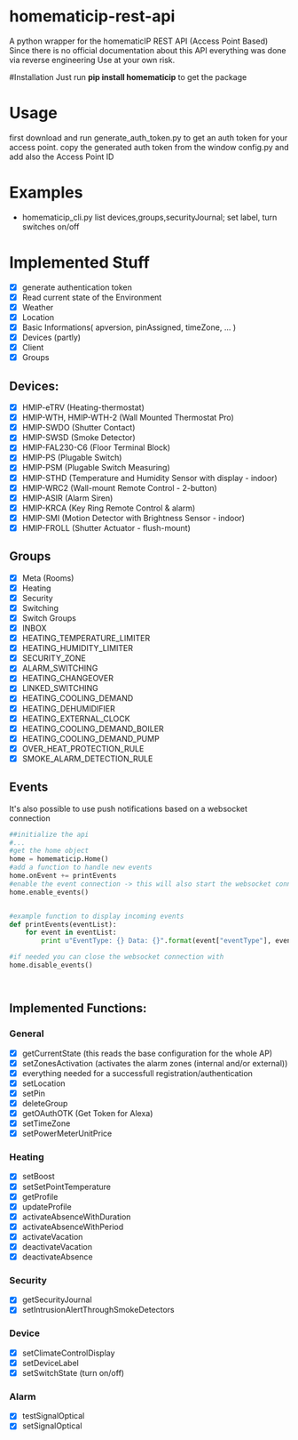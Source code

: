 # homematicip-rest-api #
A python wrapper for the homematicIP REST API (Access Point Based)
Since there is no official documentation about this API everything was done via reverse engineering
Use at your own risk.

#Installation
Just run **pip install homematicip** to get the package

# Usage #
first download and run generate_auth_token.py to get an auth token for your access point.
copy the generated auth token from the window config.py and add also the Access Point ID

# Examples #
* homematicip_cli.py list devices,groups,securityJournal; set label, turn switches on/off

# Implemented Stuff #
- [X] generate authentication token
- [X] Read current state of the Environment
- [X] Weather
- [X] Location
- [X] Basic Informations( apversion, pinAssigned, timeZone, ... )
- [X] Devices (partly)
- [X] Client
- [X] Groups

## Devices: ##
- [X] HMIP-eTRV (Heating-thermostat)
- [X] HMIP-WTH, HMIP-WTH-2 (Wall Mounted Thermostat Pro)
- [X] HMIP-SWDO (Shutter Contact)
- [X] HMIP-SWSD (Smoke Detector)
- [X] HMIP-FAL230-C6 (Floor Terminal Block)
- [X] HMIP-PS (Plugable Switch)
- [X] HMIP-PSM (Plugable Switch Measuring)
- [X] HMIP-STHD (Temperature and Humidity Sensor with display - indoor)
- [X] HMIP-WRC2 (Wall-mount Remote Control - 2-button)
- [X] HMIP-ASIR (Alarm Siren)
- [X] HMIP-KRCA (Key Ring Remote Control & alarm)
- [X] HMIP-SMI (Motion Detector with Brightness Sensor - indoor)
- [X] HMIP-FROLL (Shutter Actuator - flush-mount)

## Groups ##
- [X] Meta (Rooms)
- [X] Heating
- [X] Security
- [X] Switching
- [X] Switch Groups
- [X] INBOX
- [X] HEATING_TEMPERATURE_LIMITER
- [X] HEATING_HUMIDITY_LIMITER
- [X] SECURITY_ZONE
- [X] ALARM_SWITCHING
- [X] HEATING_CHANGEOVER
- [X] LINKED_SWITCHING
- [X] HEATING_COOLING_DEMAND
- [X] HEATING_DEHUMIDIFIER
- [X] HEATING_EXTERNAL_CLOCK
- [X] HEATING_COOLING_DEMAND_BOILER 
- [X] HEATING_COOLING_DEMAND_PUMP
- [X] OVER_HEAT_PROTECTION_RULE
- [X] SMOKE_ALARM_DETECTION_RULE

## Events ##
It's also possible to use push notifications based on a websocket connection
```python
##initialize the api 
#...
#get the home object
home = homematicip.Home()
#add a function to handle new events
home.onEvent += printEvents
#enable the event connection -> this will also start the websocket connection to the homeMaticIP Cloud
home.enable_events()


#example function to display incoming events
def printEvents(eventList):
    for event in eventList:
        print u"EventType: {} Data: {}".format(event["eventType"], event["data"])

#if needed you can close the websocket connection with
home.disable_events()




```

## Implemented Functions: ##
### General ###
- [X] getCurrentState (this reads the base configuration for the whole AP)
- [X] setZonesActivation (activates the alarm zones (internal and/or external))
- [X] everything needed for a successfull registration/authentication
- [X] setLocation
- [X] setPin
- [X] deleteGroup
- [X] getOAuthOTK (Get Token for Alexa)
- [X] setTimeZone
- [X] setPowerMeterUnitPrice

### Heating ###
- [X] setBoost
- [X] setSetPointTemperature
- [X] getProfile
- [X] updateProfile
- [X] activateAbsenceWithDuration
- [X] activateAbsenceWithPeriod
- [X] activateVacation
- [X] deactivateVacation
- [X] deactivateAbsence

### Security ###
- [X] getSecurityJournal
- [X] setIntrusionAlertThroughSmokeDetectors

### Device ###
- [X] setClimateControlDisplay
- [X] setDeviceLabel
- [X] setSwitchState (turn on/off)

### Alarm ###
- [X] testSignalOptical
- [X] setSignalOptical

